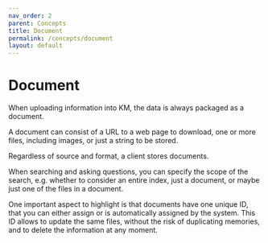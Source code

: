 ```yaml
---
nav_order: 2
parent: Concepts
title: Document
permalink: /concepts/document
layout: default
---
```

# Document

When uploading information into KM, the data is always packaged as a document.

A document can consist of a URL to a web page to download, one or more files,
including images, or just a string to be stored.

Regardless of source and format, a client stores documents.

When searching and asking questions, you can specify the scope of the search,
e.g. whether to consider an entire index, just a document, or maybe just one of
the files in a document.

One important aspect to highlight is that documents have one unique ID, that you
can either assign or is automatically assigned by the system. This ID allows to
update the same files, without the risk of duplicating memories, and to delete
the information at any moment.
